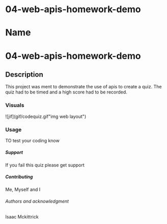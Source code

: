 # 04-web-apis-homework-demo
# Name
# 04-web-apis-homework-demo

## Description
This project was ment to demonstrate the use of apis to create a quiz. The quiz had to be timed and a high score had to be recorded. 

### Visuals
![jif](gif/codequiz.gif"img web layout")


### Usage
TO test your coding know

##### Support
If you fail this quiz please get support 


##### Contributing
Me, Myself and I

###### Authors and acknowledgment
Isaac Mckittrick



